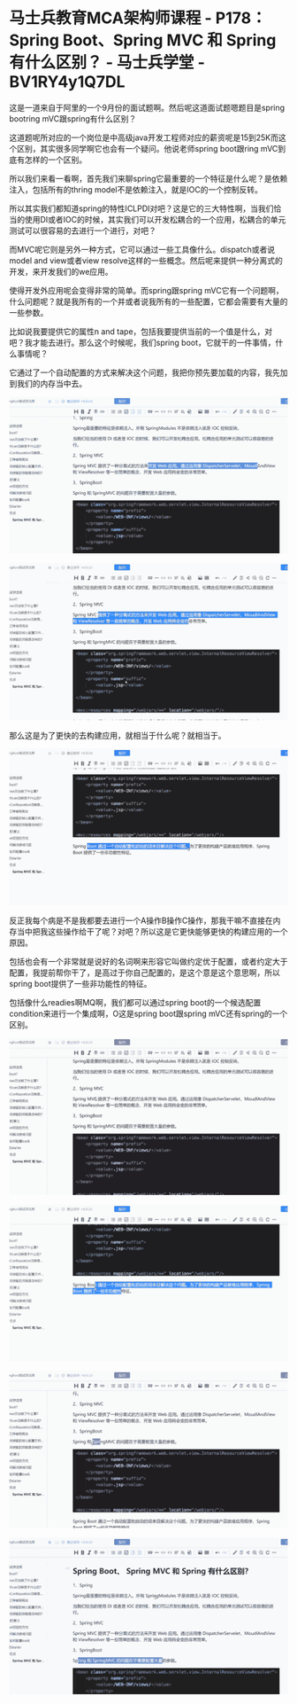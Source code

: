 # 马士兵教育MCA架构师课程 - P178：Spring Boot、Spring MVC 和 Spring 有什么区别？ - 马士兵学堂 - BV1RY4y1Q7DL

这是一道来自于阿里的一个9月份的面试题啊。然后呢这道面试题嗯题目是spring bootring mVC跟spring有什么区别？

这道题呢所对应的一个岗位是中高级java开发工程师对应的薪资呢是15到25K而这个区别，其实很多同学啊它也会有一个疑问。他说老师spring boot跟ring mVC到底有怎样的一个区别。

所以我们来看一看啊，首先我们来聊spring它最重要的一个特征是什么呢？是依赖注入，包括所有的thring model不是依赖注入，就是IOC的一个控制反转。

所以其实我们都知道spring的特性ICLPDI对吧？这是它的三大特性啊，当我们恰当的使用DI或者IOC的时候，其实我们可以开发松耦合的一个应用，松耦合的单元测试可以很容易的去进行一个进行，对吧？

而MVC呢它则是另外一种方式，它可以通过一些工具像什么。dispatch或者说model and view或者view resolve这样的一些概念。然后呢来提供一种分离式的开发，来开发我们的we应用。

使得开发外应用呢会变得非常的简单。而spring跟spring mVC它有一个问题啊，什么问题呢？就是我所有的一个并或者说我所有的一些配置，它都会需要有大量的一些参数。

比如说我要提供它的属性n and tape，包括我要提供当前的一个值是什么，对吧？我才能去进行。那么这个时候呢，我们spring boot，它就干的一件事情，什么事情呢？

它通过了一个自动配置的方式来解决这个问题，我把你预先要加载的内容，我先加到我们的内存当中去。

![](img/65e3a5229059d84f6e6e8497c51e3004_1.png)

![](img/65e3a5229059d84f6e6e8497c51e3004_2.png)

那么这是为了更快的去构建应用，就相当于什么呢？就相当于。

![](img/65e3a5229059d84f6e6e8497c51e3004_4.png)

反正我每个病是不是我都要去进行一个A操作B操作C操作，那我干嘛不直接在内存当中把我这些操作给干了呢？对吧？所以这是它更快能够更快的构建应用的一个原因。

包括也会有一个非常就是说好的名词啊来形容它叫做约定优于配置，或者约定大于配置，我提前帮你干了，是高过于你自己配置的，是这个意是这个意思啊，所以spring boot提供了一些非功能性的特征。

包括像什么readies啊MQ啊，我们都可以通过spring boot的一个候选配置condition来进行一个集成啊，O这是spring boot跟spring mVC还有spring的一个区别。



![](img/65e3a5229059d84f6e6e8497c51e3004_6.png)

![](img/65e3a5229059d84f6e6e8497c51e3004_7.png)

![](img/65e3a5229059d84f6e6e8497c51e3004_8.png)

![](img/65e3a5229059d84f6e6e8497c51e3004_9.png)